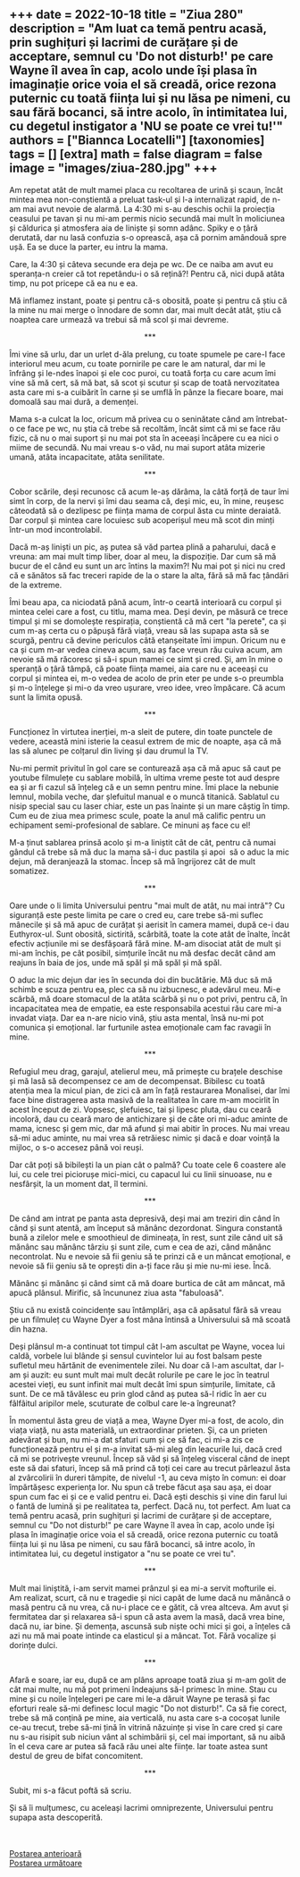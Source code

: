 
+++
date = 2022-10-18
title = "Ziua 280"
description = "Am luat ca temă pentru acasă, prin sughițuri și lacrimi de curățare și de acceptare, semnul cu 'Do not disturb!' pe care Wayne îl avea în cap, acolo unde își plasa în imaginație orice voia el să creadă, orice rezona puternic cu toată ființa lui și nu lăsa pe nimeni, cu sau fără bocanci, să intre acolo, în intimitatea lui, cu degetul instigator a 'NU se poate ce vrei tu!'"
authors = ["Biannca Locatelli"]
[taxonomies]
tags = []
[extra]
math = false
diagram = false
image = "images/ziua-280.jpg"
+++
---

Am repetat atât de mult mamei placa cu recoltarea de urină și scaun, încât mintea mea non-conștientă a preluat task-ul și l-a internalizat rapid, de n-am mai avut nevoie de alarmă. La 4:30 mi s-au deschis ochii la proiecția ceasului pe tavan și nu mi-am permis nicio secundă mai mult în moliciunea și căldurica și atmosfera aia de liniște și somn adânc. Spiky e o țâră derutată, dar nu lasă confuzia s-o oprească, așa că pornim amândouă spre ușă. Ea se duce la parter, eu intru la mama.

Care, la 4:30 și câteva secunde era deja pe wc. De ce naiba am avut eu speranța-n creier că tot repetându-i o să rețină?! Pentru că, nici după atâta timp, nu pot pricepe că ea nu e ea.

Mă inflamez instant, poate și pentru că-s obosită, poate și pentru că știu că la mine nu mai merge o înnodare de somn dar, mai mult decât atât, știu că noaptea care urmează va trebui să mă scol și mai devreme.

<p style="text-align: center;">***</p>

Îmi vine să urlu, dar un urlet d-ăla prelung, cu toate spumele pe care-l face interiorul meu acum, cu toate pornirile pe care le am natural, dar mi le înfrâng și le-ndes înapoi și ele coc puroi, cu toată forța cu care acum îmi vine să mă cert, să mă bat, să scot și scutur și scap de toată nervozitatea asta care mi s-a cuibărit în carne și se umflă în pânze la fiecare boare, mai domoală sau mai dură, a demenței.

Mama s-a culcat la loc, oricum mă privea cu o seninătate când am întrebat-o ce face pe wc, nu știa că trebe să recoltăm, încât simt că mi se face rău fizic, că nu o mai suport și nu mai pot sta în aceeași încăpere cu ea nici o miime de secundă. Nu mai vreau s-o văd, nu mai suport atâta mizerie umană, atâta incapacitate, atâta senilitate.

<p style="text-align: center;">***</p>

Cobor scările, deși recunosc că acum le-aș dărâma, la câtă forță de taur îmi simt în corp, de la nervi și îmi dau seama că, deși mic, eu, în mine, reușesc câteodată să o dezlipesc pe ființa mama de corpul ăsta cu minte deraiată. Dar corpul și mintea care locuiesc sub acoperișul meu mă scot din minți într-un mod incontrolabil.

Dacă m-aș liniști un pic, aș putea să văd partea plină a paharului, dacă e vreuna: am mai mult timp liber, doar al meu, la dispoziție. Dar cum să mă bucur de el când eu sunt un arc întins la maxim?! Nu mai pot și nici nu cred că e sănătos să fac treceri rapide de la o stare la alta, fără să mă fac țândări de la extreme.

Îmi beau apa, ca niciodată până acum, într-o ceartă interioară cu corpul și mintea celei care a fost, cu titlu, mama mea. Deși devin, pe măsură ce trece timpul și mi se domolește respirația, conștientă că mă cert "la perete", ca și cum m-aș certa cu o păpușă fără viață, vreau să las supapa asta să se scurgă, pentru că devine periculos câtă etanșeitate îmi impun. Oricum nu e ca și cum m-ar vedea cineva acum, sau aș face vreun rău cuiva acum, am nevoie să mă răcoresc și să-i spun mamei ce simt și cred. Și, am în mine o speranță o țâră tâmpă, că poate ființa mamei, aia care nu e aceeași cu corpul și mintea ei, m-o vedea de acolo de prin eter pe unde s-o preumbla și m-o înțelege și mi-o da vreo ușurare, vreo idee, vreo împăcare. Că acum sunt la limita opusă.

<p style="text-align: center;">***</p>

Funcționez în virtutea inerției, m-a sleit de putere, din toate punctele de vedere, această mini isterie la ceasul extrem de mic de noapte, așa că mă las să alunec pe colțarul din living și dau drumul la TV.

Nu-mi permit privitul în gol care se conturează așa că mă apuc să caut pe youtube filmulețe cu sablare mobilă, în ultima vreme peste tot aud despre ea și ar fi cazul să înțeleg că e un semn pentru mine. Îmi place la nebunie lemnul, mobila veche, dar șlefuitul manual e o muncă titanică. Sablatul cu nisip special sau cu laser chiar, este un pas înainte și un mare câștig în timp. Cum eu de ziua mea primesc scule, poate la anul mă calific pentru un echipament semi-profesional de sablare. Ce minuni aș face cu el!

M-a ținut sablarea prinsă acolo și m-a liniștit cât de cât, pentru că numai gândul că trebe să mă duc la mama să-i duc pastila și apoi  să o aduc la mic dejun, mă deranjează la stomac. Încep să mă îngrijorez cât de mult somatizez.

<p style="text-align: center;">***</p>

Oare unde o li limita Universului pentru "mai mult de atât, nu mai intră"? Cu siguranță este peste limita pe care o cred eu, care trebe să-mi suflec mânecile și să mă apuc de curățat și aerisit în camera mamei, după ce-i dau Euthyrox-ul. Sunt obosită, sictirită, scârbită, toate la cote atât de înalte, încât efectiv acțiunile mi se desfășoară fără mine. M-am disociat atât de mult și mi-am închis, pe cât posibil, simțurile încât nu mă desfac decât când am reajuns în baia de jos, unde mă spăl și mă spăl și mă spăl.

O aduc la mic dejun dar ies în secunda doi din bucătărie. Mă duc să mă schimb e scuza pentru ea, plec ca să nu izbucnesc, e adevărul meu. Mi-e scârbă, mă doare stomacul de la atâta scârbă și nu o pot privi, pentru că, în incapacitatea mea de empatie, ea este responsabila acestui rău care mi-a invadat viața. Dar ea n-are nicio vină, știu asta mental, însă nu-mi pot comunica și emoțional. Iar furtunile astea emoționale cam fac ravagii în mine.

<p style="text-align: center;">***</p>

Refugiul meu drag, garajul, atelierul meu, mă primește cu brațele deschise și mă lasă să decompensez ce am de decompensat. Bibilesc cu toată atenția mea la micul pian, de zici că am în față restaurarea Monalisei, dar îmi face bine distragerea asta masivă de la realitatea în care m-am mocirlit în acest început de zi. Vopsesc, șlefuiesc, tai și lipesc pluta, dau cu ceară incoloră, dau cu ceară maro de antichizare și de câte ori mi-aduc aminte de mama, icnesc și gem mic, dar mă afund și mai abitir în proces. Nu mai vreau să-mi aduc aminte, nu mai vrea să retrăiesc nimic și dacă e doar voință la mijloc, o s-o accesez până voi reuși.

Dar cât poți să bibilești la un pian cât o palmă? Cu toate cele 6 coastere ale lui, cu cele trei piciorușe mici-mici, cu capacul lui cu linii sinuoase, nu e nesfârșit, la un moment dat, îl termini.

<p style="text-align: center;">***</p>

De când am intrat pe panta asta depresivă, deși mai am treziri din când în când și sunt atentă, am început să mănânc dezordonat. Singura constantă bună a zilelor mele e smoothieul de dimineața, în rest, sunt zile când uit să mănânc sau mănânc târziu și sunt zile, cum e cea de azi, când mănânc necontrolat. Nu e nevoie să fii geniu să te prinzi că e un mâncat emoțional, e nevoie să fii geniu să te oprești din a-ți face rău și mie nu-mi iese. Încă.

Mănânc și mănânc și când simt că mă doare burtica de cât am mâncat, mă apucă plânsul. Mirific, să încununez ziua asta "fabuloasă".

Știu că nu există coincidențe sau întâmplări, așa că apăsatul fără să vreau pe un filmuleț cu Wayne Dyer a fost mâna întinsă a Universului să mă scoată din hazna.

Deși plânsul m-a continuat tot timpul cât l-am ascultat pe Wayne, vocea lui caldă, vorbele lui blânde și sensul cuvintelor lui au fost balsam peste sufletul meu hărtănit de evenimentele zilei. Nu doar că l-am ascultat, dar l-am și auzit: eu sunt mult mai mult decât rolurile pe care le joc în teatrul acestei vieți, eu sunt infinit mai mult decât îmi spun simțurile, limitate, că sunt. De ce mă tăvălesc eu prin glod când aș putea să-l ridic în aer cu fâlfâitul aripilor mele, scuturate de colbul care le-a îngreunat?

În momentul ăsta greu de viață a mea, Wayne Dyer mi-a fost, de acolo, din viața viață, nu asta materială, un extraordinar prieten. Și, ca un prieten adevărat și bun, nu mi-a dat sfaturi cum și ce să fac, ci mi-a zis ce funcționează pentru el și m-a invitat să-mi aleg din leacurile lui, dacă cred că mi se potrivește vreunul. Încep să văd și să înțeleg visceral când de inept este să dai sfaturi, încep să mă prind că toți cei care au trecut pârleazul ăsta al zvârcolirii în dureri tâmpite, de nivelul -1, au ceva mișto în comun: ei doar împărtășesc experiența lor. Nu spun că trebe făcut așa sau așa, ei doar spun cum fac ei și ce e valid pentru ei. Dacă ești deschis și vine din farul lui o fantă de lumină și pe realitatea ta, perfect. Dacă nu, tot perfect. Am luat ca temă pentru acasă, prin sughițuri și lacrimi de curățare și de acceptare, semnul cu "Do not disturb!" pe care Wayne îl avea în cap, acolo unde își plasa în imaginație orice voia el să creadă, orice rezona puternic cu toată ființa lui și nu lăsa pe nimeni, cu sau fără bocanci, să intre acolo, în intimitatea lui, cu degetul instigator a "nu se poate ce vrei tu".

<p style="text-align: center;">***</p>

Mult mai liniștită, i-am servit mamei prânzul și ea mi-a servit mofturile ei. Am realizat, scurt, că nu e tragedie și nici capăt de lume dacă nu mănâncă o masă pentru că nu vrea, că nu-i place ce e gătit, că vrea altceva. Am avut și fermitatea dar și relaxarea să-i spun că asta avem la masă, dacă vrea bine, dacă nu, iar bine. Și demența, ascunsă sub niște ochi mici și goi, a înțeles că azi nu mă mai poate intinde ca elasticul și a mâncat. Tot. Fără vocalize și dorințe dulci.

<p style="text-align: center;">***</p>

Afară e soare, iar eu, după ce am plâns aproape toată ziua și m-am golit de cât mai multe, nu mă pot primeni îndeajuns să-l primesc în mine. Stau cu mine și cu noile înțelegeri pe care mi le-a dăruit Wayne pe terasă și fac eforturi reale să-mi definesc locul magic "Do not disturb!". Ca să fie corect, trebe să mă conțină pe mine, aia verticală, nu asta care s-a cocoșat lunile ce-au trecut, trebe să-mi țină în vitrină năzuințe și vise în care cred și care nu s-au risipit sub niciun vânt al schimbării și, cel mai important, să nu aibă în el ceva care ar putea să facă rău unei alte ființe. Iar toate astea sunt destul de greu de bifat concomitent.

<p style="text-align: center;">***</p>

Subit, mi s-a făcut poftă să scriu.

Și să îi mulțumesc, cu aceleași lacrimi omniprezente, Universului pentru supapa asta descoperită.

<br/>

<br/>

<div class="flex justify-between">
  <div>
    <a href="/blog/ziua-279/">Postarea anterioară</a>
  </div>
  <div>
    <a href="/blog/ziua-281/">Postarea următoare</a>
  </div>
</div>
